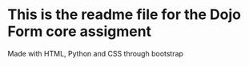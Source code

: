 # This is the readme file for the Dojo Form core assigment
Made with HTML, Python and CSS through bootstrap
